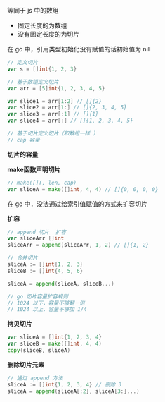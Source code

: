 <!--
 * @Author: xinghe 2650710561@qq.com
 * @Date: 2024-08-01 20:24:05
 * @LastEditors: xinghe 2650710561@qq.com
 * @LastEditTime: 2024-08-01 21:59:49
 * @FilePath: /go-study/summary/9.切片.md
 * @Description: 这是默认设置,请设置`customMade`, 打开koroFileHeader查看配置 进行设置: https://github.com/OBKoro1/koro1FileHeader/wiki/%E9%85%8D%E7%BD%AE
-->
等同于 js 中的数组
- 固定长度的为数组
- 没有固定长度的为切片

在 go 中，引用类型初始化没有赋值的话初始值为 nil  

```go
// 定义切片
var s = []int{1, 2, 3}

// 基于数组定义切片
var arr = [5]int{1, 2, 3, 4, 5}

var slice1 = arr[1:2] // []{2}
var slice2 = arr[1:] // []{2, 3, 4, 5}
var slice3 = arr[:1] // []{1}
var slice4 = arr[:] // []{1, 2, 3, 4, 5}

// 基于切片定义切片（和数组一样 ）
// cap 容量  
```

**切片的容量** 

**make函数声明切片**
```go
// make([]T, len, cap)
var sliceA = make([]int, 4, 4) // []{0, 0, 0, 0}
```

在 go 中，没法通过给索引值赋值的方式来扩容切片 

**扩容**
```go
// append 切片  扩容
var sliceArr []int
sliceArr = append(sliceArr, 1, 2) // []{1, 2}

// 合并切片  
sliceA := []int{1, 2, 3}
sliceB := []int{4, 5, 6}

sliceA = append(sliceA, sliceB...)

// go 切片容量扩容规则
// 1024 以下，容量不够翻一倍
// 1024 以上，容量不够加 1/4
```

**拷贝切片**
```go
var sliceA = []int{1, 2, 3, 4}
var sliceB = make([]int, 4, 4)
copy(sliceB, sliceA)
```

**删除切片元素**
```go
// 通过 append 方法
sliceA := []int{1, 2, 3, 4} // 删除 3
sliceA = append(sliceA[:2], sliceA[3:]...)
```